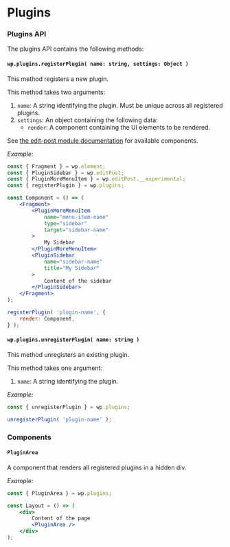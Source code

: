 # Plugins

### Plugins API

The plugins API contains the following methods:

#### `wp.plugins.registerPlugin( name: string, settings: Object )`

This method registers a new plugin.

This method takes two arguments:

1. `name`: A string identifying the plugin. Must be unique across all registered plugins.
2. `settings`: An object containing the following data:
   - `render`: A component containing the UI elements to be rendered.

See [the edit-post module documentation](../edit-post/) for available components.

_Example:_

```jsx
const { Fragment } = wp.element;
const { PluginSidebar } = wp.editPost;
const { PluginMoreMenuItem } = wp.editPost.__experimental;
const { registerPlugin } = wp.plugins;

const Component = () => (
	<Fragment>
		<PluginMoreMenuItem
			name="menu-item-name"
			type="sidebar"
			target="sidebar-name"
		>
			My Sidebar
		</PluginMoreMenuItem>
		<PluginSidebar
			name="sidebar-name"
			title="My Sidebar"
		>
			Content of the sidebar
		</PluginSidebar>
	</Fragment>
);

registerPlugin( 'plugin-name', {
	render: Component,
} );
```

#### `wp.plugins.unregisterPlugin( name: string )`

This method unregisters an existing plugin.

This method takes one argument:

1. `name`: A string identifying the plugin.

_Example:_

```js
const { unregisterPlugin } = wp.plugins;

unregisterPlugin( 'plugin-name' );
```

### Components

#### `PluginArea`

A component that renders all registered plugins in a hidden div.

_Example:_

```jsx
const { PluginArea } = wp.plugins;

const Layout = () => (
	<div>
		Content of the page
		<PluginArea />
	</div>
);
```
